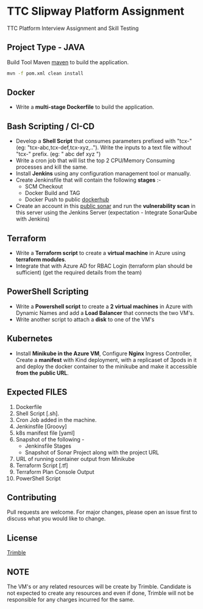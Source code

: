 # TTC Slipway Platform Assignment

TTC Platform Interview Assignment and Skill Testing

## Project Type - JAVA

Build Tool Maven [maven](https://maven.apache.org/) to build the application.

```bash
mvn -f pom.xml clean install
```

## Docker

- Write a __multi-stage Dockerfile__ to build the application.

## Bash Scripting / CI-CD

- Develop a __Shell Script__ that consumes parameters prefixed with "tcx-" (eg: "tcx-abc,tcx-def,tcx-xyz,.."). Write the inputs to a text file without "tcx-" prefix. (eg: "
abc
def
xyz
")
- Write a cron job that will list the top 2 CPU/Memory Consuming processes and kill the same.
- Install __Jenkins__ using any configuration management tool or manually.
- Create Jenkinsfile that will contain the following __stages__ :-
     - SCM Checkout
     - Docker Build and TAG
     - Docker Push to public [dockerhub](https://hub.docker.com/)
- Create an account in this [public sonar](https://sonarcloud.io/explore/projects) and run the __vulnerability scan__ in this server using the Jenkins Server (expectation - Integrate SonarQube with Jenkins)


## Terraform

- Write a __Terraform script__ to create a __virtual machine__ in Azure using __terraform modules__. 
- Integrate that with Azure AD for RBAC Login (terraform plan should be sufficient) (get the required details from the team)


## PowerShell Scripting

- Write a __Powershell script__ to create a __2 virtual machines__ in Azure with Dynamic Names and add a __Load Balancer__ that connects the two VM's. 
- Write another script to attach a __disk__ to one of the VM's


## Kubernetes

- Install __Minikube in the Azure VM__, Configure __Nginx__ Ingress Controller, Create a __manifest__ with Kind deployment, with a replicaset of 3pods in it and deploy the docker container to the minikube and make it accessible __from the public URL__.


## Expected FILES
1. Dockerfile
2. Shell Script [.sh].
3. Cron Job added in the machine.
4. Jenkinsfile [Groovy]
5. k8s manifest file [yaml]
6. Snapshot of the following - 
     - Jenkinsfile Stages
     - Snapshot of Sonar Project along with the project URL
7. URL of running container output from Minikube
8. Terraform Script [.tf]
9. Terraform Plan Console Output
10. PowerShell Script


## Contributing
Pull requests are welcome. For major changes, please open an issue first to discuss what you would like to change.


## License
[Trimble](https://www.trimble.com/)


## NOTE
The VM's or any related resources will be create by Trimble. Candidate is not expected to create any resources and even if done, Trimble will not be responsible for any charges incurred for the same.   

